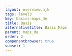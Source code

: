 ```yaml
---
layout: overview.njk
tags: level3
key: basics-maps_de
title: Basis
alternativetitle: Basis Maps
parent: maps_de
order: 2
componentbrowser: true
subset: 1
---
```

